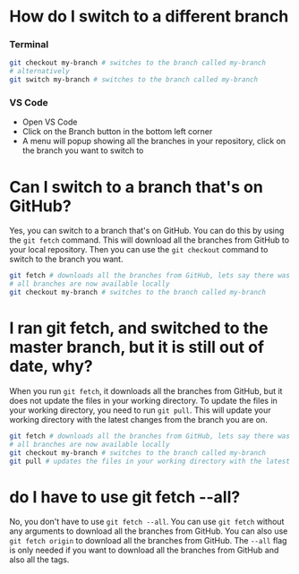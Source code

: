 # How do I switch to a different branch

### Terminal
```bash
git checkout my-branch # switches to the branch called my-branch
# alternatively
git switch my-branch # switches to the branch called my-branch
```

### VS Code
- Open VS Code
- Click on the Branch button in the bottom left corner
- A menu will popup showing all the branches in your repository, click on the branch you want to switch to


# Can I switch to a branch that's on GitHub?

Yes, you can switch to a branch that's on GitHub. You can do this by using the `git fetch` command. This will download all the branches from GitHub to your local repository. Then you can use the `git checkout` command to switch to the branch you want.

```bash
git fetch # downloads all the branches from GitHub, lets say there was a branch called my-branch
# all branches are now available locally
git checkout my-branch # switches to the branch called my-branch
```

# I ran git fetch, and switched to the master branch, but it is still out of date, why?

When you run `git fetch`, it downloads all the branches from GitHub, but it does not update the files in your working directory. To update the files in your working directory, you need to run `git pull`. This will update your working directory with the latest changes from the branch you are on.

```bash
git fetch # downloads all the branches from GitHub, lets say there was a branch called my-branch
# all branches are now available locally
git checkout my-branch # switches to the branch called my-branch
git pull # updates the files in your working directory with the latest changes from the branch you are on
```

# do I have to use git fetch --all?

No, you don't have to use `git fetch --all`. You can use `git fetch` without any arguments to download all the branches from GitHub. You can also use `git fetch origin` to download all the branches from GitHub. The `--all` flag is only needed if you want to download all the branches from GitHub and also all the tags.


